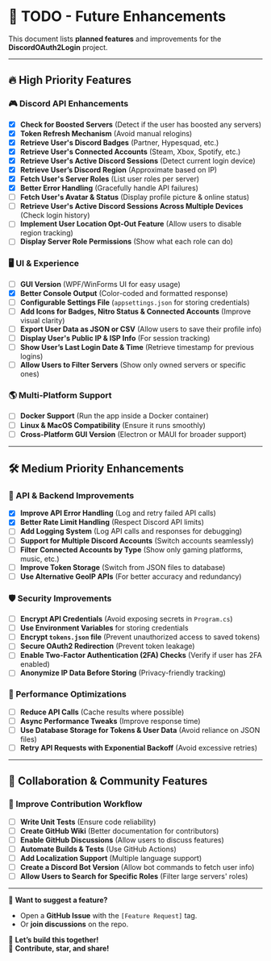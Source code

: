 # 🚀 TODO - Future Enhancements

This document lists **planned features** and improvements for the **DiscordOAuth2Login** project.

---

## 🔥 High Priority Features
### 🎮 Discord API Enhancements
- [x] **Check for Boosted Servers** (Detect if the user has boosted any servers)
- [x] **Token Refresh Mechanism** (Avoid manual relogins)
- [x] **Retrieve User's Discord Badges** (Partner, Hypesquad, etc.)
- [x] **Retrieve User's Connected Accounts** (Steam, Xbox, Spotify, etc.)
- [x] **Retrieve User's Active Discord Sessions** (Detect current login device)
- [x] **Retrieve User’s Discord Region** (Approximate based on IP)
- [x] **Fetch User's Server Roles** (List user roles per server)
- [x] **Better Error Handling** (Gracefully handle API failures)
- [ ] **Fetch User's Avatar & Status** (Display profile picture & online status)
- [ ] **Retrieve User's Active Discord Sessions Across Multiple Devices** (Check login history)
- [ ] **Implement User Location Opt-Out Feature** (Allow users to disable region tracking)
- [ ] **Display Server Role Permissions** (Show what each role can do)

### 🖥️ UI & Experience
- [ ] **GUI Version** (WPF/WinForms UI for easy usage)
- [x] **Better Console Output** (Color-coded and formatted response)
- [ ] **Configurable Settings File** (`appsettings.json` for storing credentials)
- [ ] **Add Icons for Badges, Nitro Status & Connected Accounts** (Improve visual clarity)
- [ ] **Export User Data as JSON or CSV** (Allow users to save their profile info)
- [ ] **Display User's Public IP & ISP Info** (For session tracking)
- [ ] **Show User’s Last Login Date & Time** (Retrieve timestamp for previous logins)
- [ ] **Allow Users to Filter Servers** (Show only owned servers or specific ones)

### 🌎 Multi-Platform Support
- [ ] **Docker Support** (Run the app inside a Docker container)
- [ ] **Linux & MacOS Compatibility** (Ensure it runs smoothly)
- [ ] **Cross-Platform GUI Version** (Electron or MAUI for broader support)

---

## 🛠️ Medium Priority Enhancements
### 🔗 API & Backend Improvements
- [x] **Improve API Error Handling** (Log and retry failed API calls)
- [x] **Better Rate Limit Handling** (Respect Discord API limits)
- [ ] **Add Logging System** (Log API calls and responses for debugging)
- [ ] **Support for Multiple Discord Accounts** (Switch accounts seamlessly)
- [ ] **Filter Connected Accounts by Type** (Show only gaming platforms, music, etc.)
- [ ] **Improve Token Storage** (Switch from JSON files to database)
- [ ] **Use Alternative GeoIP APIs** (For better accuracy and redundancy)

### 🛡️ Security Improvements
- [ ] **Encrypt API Credentials** (Avoid exposing secrets in `Program.cs`)
- [ ] **Use Environment Variables** for storing credentials
- [ ] **Encrypt `tokens.json` file** (Prevent unauthorized access to saved tokens)
- [ ] **Secure OAuth2 Redirection** (Prevent token leakage)
- [ ] **Enable Two-Factor Authentication (2FA) Checks** (Verify if user has 2FA enabled)
- [ ] **Anonymize IP Data Before Storing** (Privacy-friendly tracking)

### 🚀 Performance Optimizations
- [ ] **Reduce API Calls** (Cache results where possible)
- [ ] **Async Performance Tweaks** (Improve response time)
- [ ] **Use Database Storage for Tokens & User Data** (Avoid reliance on JSON files)
- [ ] **Retry API Requests with Exponential Backoff** (Avoid excessive retries)

---

## 🤝 Collaboration & Community Features
### 👥 Improve Contribution Workflow
- [ ] **Write Unit Tests** (Ensure code reliability)
- [ ] **Create GitHub Wiki** (Better documentation for contributors)
- [ ] **Enable GitHub Discussions** (Allow users to discuss features)
- [ ] **Automate Builds & Tests** (Use GitHub Actions)
- [ ] **Add Localization Support** (Multiple language support)
- [ ] **Create a Discord Bot Version** (Allow bot commands to fetch user info)
- [ ] **Allow Users to Search for Specific Roles** (Filter large servers' roles)

---

📢 **Want to suggest a feature?**  
- Open a **GitHub Issue** with the `[Feature Request]` tag.
- Or **join discussions** on the repo.

🚀 **Let’s build this together!**  
💙 **Contribute, star, and share!**
